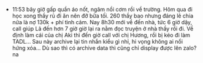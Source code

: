 - 11:53 bây giờ gấp quần áo nốt, ngâm nồi cơm rồi về trường. Hôm qua đi học xong thầy rủ đi ăn nên đỡ bữa tối. 260 thầy bao nhưng đáng lẽ chia nửa là nợ 130k + phí tình cảm. Nay 8h30 mới về đến nhà, tức 6 giờ dậy, call giúp Lã đến hơn 7 giờ giờ lại ra nằm đọc truyện ở nhà thầy rồi đi. Về định làm cái của chị Aki thì đến giờ call với chị Hương, rồi bị kéo đi làm TADL... Sau này archive lại tin nhắn kiểu gì nhỉ, hi vọng không ai nổi hứng xóa... Dù sao thì có archive data thì cũng chỉ display được lên zalo? na